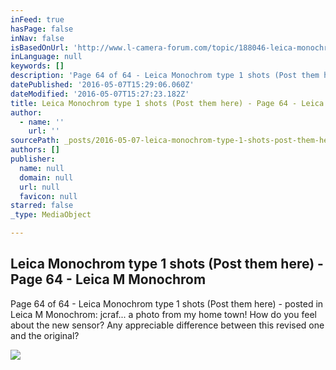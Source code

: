 ```yaml
---
inFeed: true
hasPage: false
inNav: false
isBasedOnUrl: 'http://www.l-camera-forum.com/topic/188046-leica-monochrom-type-1-shots-post-them-here/page-64#entry3037973'
inLanguage: null
keywords: []
description: 'Page 64 of 64 - Leica Monochrom type 1 shots (Post them here) - posted in Leica M Monochrom: jcraf... a photo from my home town! How do you feel about the new sensor? Any appreciable difference between this revised one and the original?'
datePublished: '2016-05-07T15:29:06.060Z'
dateModified: '2016-05-07T15:27:23.182Z'
title: Leica Monochrom type 1 shots (Post them here) - Page 64 - Leica M Monochrom
author:
  - name: ''
    url: ''
sourcePath: _posts/2016-05-07-leica-monochrom-type-1-shots-post-them-here-page-64-le.md
authors: []
publisher:
  name: null
  domain: null
  url: null
  favicon: null
starred: false
_type: MediaObject

---
```

<article style=""><h1>Leica Monochrom type 1 shots (Post them here) - Page 64 - Leica M Monochrom</h1><p>Page 64 of 64 - Leica Monochrom type 1 shots (Post them here) - posted in Leica M Monochrom: jcraf... a photo from my home town! How do you feel about the new sensor? Any appreciable difference between this revised one and the original?</p><img src="https://farm2.staticflickr.com/1655/26136686713_a5619195b1_b.jpg" /></article>